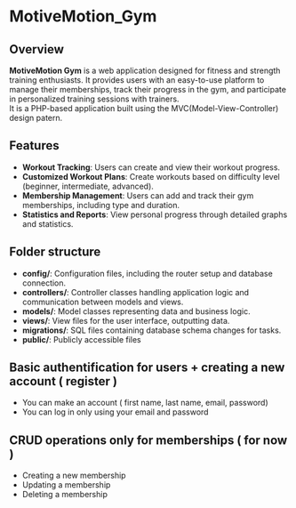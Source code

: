# MotiveMotion_Gym

## Overview
**MotiveMotion Gym** is a web application designed for fitness and strength training enthusiasts. It provides users with an easy-to-use platform to manage their memberships, track their progress in the gym, and participate in personalized training sessions with trainers.  
It is a PHP-based application built using the MVC(Model-View-Controller) design patern.

## Features

- **Workout Tracking**: Users can create and view their workout progress.
- **Customized Workout Plans**: Create workouts based on difficulty level (beginner, intermediate, advanced).
- **Membership Management**: Users can add and track their gym memberships, including type and duration.
- **Statistics and Reports**: View personal progress through detailed graphs and statistics.

## Folder structure
- **config/**: Configuration files, including the router setup and database connection.
- **controllers/**: Controller classes handling application logic and communication between models and views.
- **models/**: Model classes representing data and business logic.
- **views/**: View files for the user interface, outputting data.
- **migrations/**: SQL files containing database schema changes for tasks.
- **public/**: Publicly accessible files

## Basic authentification for users + creating a new account ( register )
- You can make an account ( first name, last name, email, password)
- You can log in only using your email and password

## CRUD operations only for memberships ( for now )
- Creating a new membership
- Updating a membership
- Deleting a membership

